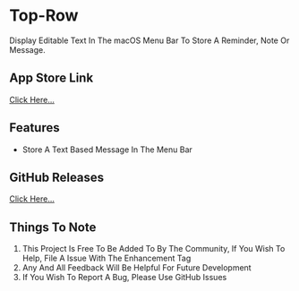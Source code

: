 # Top-Row
Display Editable Text In The macOS Menu Bar To Store A Reminder, Note Or Message. 

## App Store Link

[Click Here...](https://apps.apple.com/gb/app/top-row/id6496265422?mt=12)

## Features

- Store A Text Based Message In The Menu Bar

## GitHub Releases

[Click Here...](https://github.com/markydoodled/Top-Row/releases)

## Things To Note

1. This Project Is Free To Be Added To By The Community, If You Wish To Help, File A Issue With The Enhancement Tag
2. Any And All Feedback Will Be Helpful For Future Development
3. If You Wish To Report A Bug, Please Use GitHub Issues
